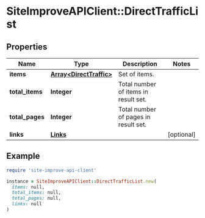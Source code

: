 # SiteImproveAPIClient::DirectTrafficList

## Properties

| Name | Type | Description | Notes |
| ---- | ---- | ----------- | ----- |
| **items** | [**Array&lt;DirectTraffic&gt;**](DirectTraffic.md) | Set of items. |  |
| **total_items** | **Integer** | Total number of items in result set. |  |
| **total_pages** | **Integer** | Total number of pages in result set. |  |
| **links** | [**Links**](Links.md) |  | [optional] |

## Example

```ruby
require 'site-improve-api-client'

instance = SiteImproveAPIClient::DirectTrafficList.new(
  items: null,
  total_items: null,
  total_pages: null,
  links: null
)
```

